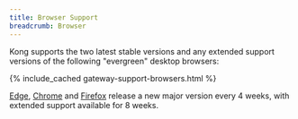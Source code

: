 ```yaml
---
title: Browser Support
breadcrumb: Browser
---
```


Kong supports the two latest stable versions and any extended support versions of the following "evergreen" desktop browsers:

{% include_cached gateway-support-browsers.html %}

[Edge](https://blogs.windows.com/msedgedev/2021/07/15/opt-in-extended-stable-release-cycle/), [Chrome](https://www.chromium.org/chrome-release-channels/) and [Firefox](https://support.mozilla.org/en-US/kb/switch-to-firefox-extended-support-release-esr) release a new major version every 4 weeks, with extended support available for 8 weeks.

